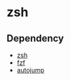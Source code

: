 # zsh

## Dependency
- [zsh](https://www.zsh.org/)
- [fzf](https://github.com/junegunn/fzf)
- [autojump](https://github.com/wting/autojump)
